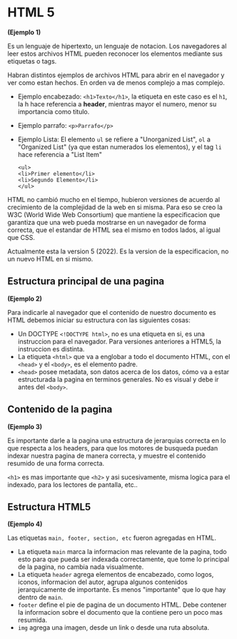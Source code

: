 # HTML 5
**(Ejemplo 1)** 

Es un lenguaje de hipertexto, un lenguaje de notacion. Los navegadores al leer estos archivos HTML pueden reconocer los elementos mediante sus etiquetas o tags.

Habran distintos ejemplos de archivos HTML para abrir en el navegador y ver como estan hechos. En orden va de menos complejo a mas complejo. 

* Ejemplo encabezado: `<h1>Texto</h1>`, la etiqueta en este caso es el `h1`, la h hace referencia a **header**, mientras mayor el numero, menor su importancia como titulo. 

* Ejemplo parrafo: `<p>Parrafo</p>`

* Ejemplo Lista: El elemento `ul` se refiere a "Unorganized List", `ol` a "Organized List" (ya que estan numerados los elementos), y el tag `li` hace referencia a "List Item"
    ```
    <ul>
    <li>Primer elemento</li>
    <li>Segundo Elemento</li>
    </ul>
    ````

HTML no cambió mucho en el tiempo, hubieron versiones de acuerdo al crecimiento de la complejidad de la web en si misma. Para eso se creo la W3C (World Wide Web Consortium) que mantiene la especificacion que garantiza que una web pueda mostrarse en un navegador de forma correcta, que el estandar de HTML sea el mismo en todos lados, al igual que CSS. 

Actualmente esta la version 5 (2022). Es la version de la especificacion, no un nuevo HTML en si mismo. 

## Estructura principal de una pagina
**(Ejemplo 2)**

Para indicarle al navegador que el contenido de nuestro documento es HTML debemos iniciar su estructura con las siguientes cosas:

* Un DOCTYPE `<!DOCTYPE html>`, no es una etiqueta en si, es una instruccion para el navegador. Para versiones anteriores a HTML5, la instruccion es distinta.
* La etiqueta `<html>` que va a englobar a todo el documento HTML, con el `<head>` y el `<body>`, es el elemento padre. 
* `<head>` posee metadata, son datos acerca de los datos, cómo va a estar estructurada la pagina en terminos generales. No es visual y debe ir antes del `<body>`.

## Contenido de la pagina
**(Ejemplo 3)**

Es importante darle a la pagina una estructura de jerarquias correcta en lo que respecta a los headers, para que los motores de busqueda puedan indexar nuestra pagina de manera correcta, y muestre el contenido resumido de una forma correcta. 

`<h1>` es mas importante que `<h2>` y asi sucesivamente, misma logica para el indexado, para los lectores de pantalla, etc.. 

## Estructura HTML5
**(Ejemplo 4)**

Las etiquetas `main, footer, section, etc` fueron agregadas en HTML. 

* La etiqueta `main` marca la informacion mas relevante de la pagina, todo esto para que pueda ser indexada correctamente, que tome lo principal de la pagina, no cambia nada visualmente.
* La etiqueta `header` agrega elementos de encabezado, como logos, iconos, informacion del autor, agrupa algunos contenidos jerarquicamente de importante. Es menos "importante" que lo que hay dentro de `main`.
* `footer` define el pie de pagina de un documento HTML. Debe contener la informacion sobre el documento que la contiene pero un poco mas resumida. 
* `img` agrega una imagen, desde un link o desde una ruta absoluta. 